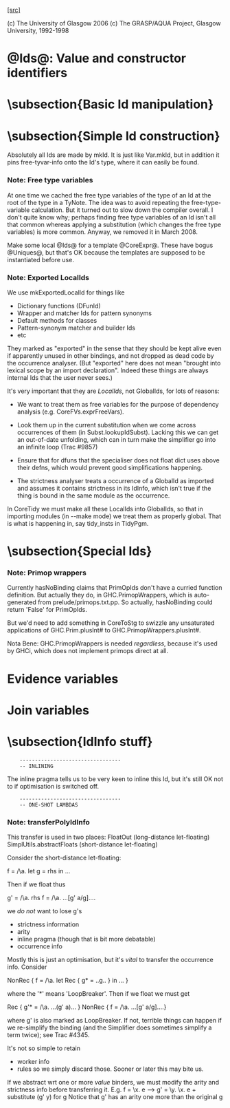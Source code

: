 [[src]](https://github.com/ghc/ghc/tree/master/compiler/basicTypes/Id.hs)

(c) The University of Glasgow 2006
(c) The GRASP/AQUA Project, Glasgow University, 1992-1998

# @Ids@: Value and constructor identifiers

# \subsection{Basic Id manipulation}


# \subsection{Simple Id construction}


Absolutely all Ids are made by mkId.  It is just like Var.mkId,
but in addition it pins free-tyvar-info onto the Id's type,
where it can easily be found.

### Note: Free type variables

At one time we cached the free type variables of the type of an Id
at the root of the type in a TyNote.  The idea was to avoid repeating
the free-type-variable calculation.  But it turned out to slow down
the compiler overall. I don't quite know why; perhaps finding free
type variables of an Id isn't all that common whereas applying a
substitution (which changes the free type variables) is more common.
Anyway, we removed it in March 2008.



Make some local @Ids@ for a template @CoreExpr@.  These have bogus
@Uniques@, but that's OK because the templates are supposed to be
instantiated before use.


### Note: Exported LocalIds

We use mkExportedLocalId for things like
 - Dictionary functions (DFunId)
 - Wrapper and matcher Ids for pattern synonyms
 - Default methods for classes
 - Pattern-synonym matcher and builder Ids
 - etc

They marked as "exported" in the sense that they should be kept alive
even if apparently unused in other bindings, and not dropped as dead
code by the occurrence analyser.  (But "exported" here does not mean
"brought into lexical scope by an import declaration". Indeed these
things are always internal Ids that the user never sees.)

It's very important that they are *LocalIds*, not GlobalIds, for lots
of reasons:

 * We want to treat them as free variables for the purpose of
   dependency analysis (e.g. CoreFVs.exprFreeVars).

 * Look them up in the current substitution when we come across
   occurrences of them (in Subst.lookupIdSubst). Lacking this we
   can get an out-of-date unfolding, which can in turn make the
   simplifier go into an infinite loop (Trac #9857)

 * Ensure that for dfuns that the specialiser does not float dict uses
   above their defns, which would prevent good simplifications happening.

 * The strictness analyser treats a occurrence of a GlobalId as
   imported and assumes it contains strictness in its IdInfo, which
   isn't true if the thing is bound in the same module as the
   occurrence.

In CoreTidy we must make all these LocalIds into GlobalIds, so that in
importing modules (in --make mode) we treat them as properly global.
That is what is happening in, say tidy_insts in TidyPgm.

# \subsection{Special Ids}


### Note: Primop wrappers

Currently hasNoBinding claims that PrimOpIds don't have a curried
function definition.  But actually they do, in GHC.PrimopWrappers,
which is auto-generated from prelude/primops.txt.pp.  So actually, hasNoBinding
could return 'False' for PrimOpIds.

But we'd need to add something in CoreToStg to swizzle any unsaturated
applications of GHC.Prim.plusInt# to GHC.PrimopWrappers.plusInt#.

Nota Bene: GHC.PrimopWrappers is needed *regardless*, because it's
used by GHCi, which does not implement primops direct at all.


# Evidence variables


# Join variables


# \subsection{IdInfo stuff}



        ---------------------------------
        -- INLINING
The inline pragma tells us to be very keen to inline this Id, but it's still
OK not to if optimisation is switched off.



        ---------------------------------
        -- ONE-SHOT LAMBDAS


### Note: transferPolyIdInfo

This transfer is used in two places:
        FloatOut (long-distance let-floating)
        SimplUtils.abstractFloats (short-distance let-floating)

Consider the short-distance let-floating:

   f = /\a. let g = rhs in ...

Then if we float thus

   g' = /\a. rhs
   f = /\a. ...[g' a/g]....

we *do not* want to lose g's
  * strictness information
  * arity
  * inline pragma (though that is bit more debatable)
  * occurrence info

Mostly this is just an optimisation, but it's *vital* to
transfer the occurrence info.  Consider

   NonRec { f = /\a. let Rec { g* = ..g.. } in ... }

where the '*' means 'LoopBreaker'.  Then if we float we must get

   Rec { g'* = /\a. ...(g' a)... }
   NonRec { f = /\a. ...[g' a/g]....}

where g' is also marked as LoopBreaker.  If not, terrible things
can happen if we re-simplify the binding (and the Simplifier does
sometimes simplify a term twice); see Trac #4345.

It's not so simple to retain
  * worker info
  * rules
so we simply discard those.  Sooner or later this may bite us.

If we abstract wrt one or more *value* binders, we must modify the
arity and strictness info before transferring it.  E.g.
      f = \x. e
-->
      g' = \y. \x. e
      + substitute (g' y) for g
Notice that g' has an arity one more than the original g
